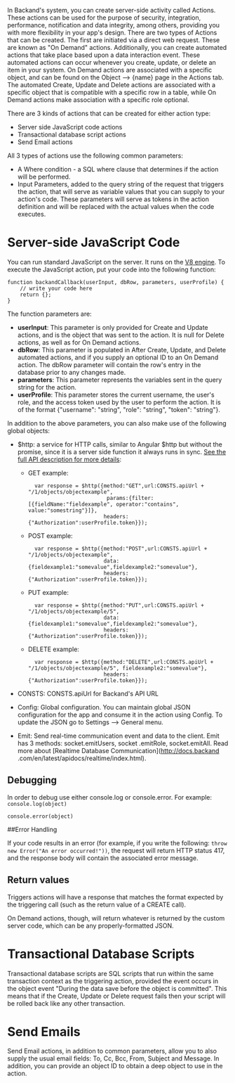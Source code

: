 In Backand's system, you can create server-side activity called Actions. These actions can be used for the purpose of security, integration, performance, notification and data integrity, among others, providing you with more flexibility in your app's design. There are two types of Actions that can be created. The first are initiated via a direct web request. These are known as "On Demand" actions. Additionally, you can create automated actions that take place based upon a data interaction event. These automated actions can occur whenever you create, update, or delete an item in your system. On Demand actions are associated with a specific object, and can be found on the Object --> {name} page in the Actions tab. The automated Create, Update and Delete actions are associated with a specific object that is compatible with a specific row in a table, while On Demand actions make association with a specific role optional.

There are 3 kinds of actions that can be created for either action type:

- Server side JavaScript code actions
- Transactional database script actions
- Send Email actions

All 3 types of actions use the following common parameters:

* A Where condition - a SQL where clause that determines if the action will be performed.
* Input Parameters, added to the query string of the request that triggers the action, that will serve as variable values that you can supply to your action's code. These parameters will serve as tokens in the action definition and will be replaced with the actual values when the code executes.

# Server-side JavaScript Code

You can run standard JavaScript on the server. It runs on the [V8 engine](http://en.wikipedia.org/wiki/V8_(JavaScript_engine)). To execute the JavaScript action, put your code into the following function:

```
function backandCallback(userInput, dbRow, parameters, userProfile) {
    // write your code here
    return {};
}
```

The function parameters are:

* **userInput**: This parameter is only provided for Create and Update actions, and is the object that was sent to the action. It is null for Delete actions, as well as for On Demand actions.
* **dbRow**: This parameter is populated in After Create, Update, and Delete automated actions, and if you supply an optional ID to an On Demand action. The dbRow parameter will contain the row's entry in the database prior to any changes made.
* **parameters**: This parameter represents the variables sent in the query string for the action.
* **userProfile**: This parameter stores the current username, the user's role, and the access token used by the user to perform the action. It is of the format {"username": "string", "role": "string", "token": "string"}.

In addition to the above parameters, you can also make use of the following global objects:

* $http: a service for HTTP calls, similar to Angular $http but without the promise, since it is a server side
function it always runs in sync. [See the full API description for more details](http://docs.backand.com/en/latest/apidocs/apidescription/index.html#rest-api-crud-operations):
    * GET example: 

			var response = $http({method:"GET",url:CONSTS.apiUrl + "/1/objects/objectexample", 
			                       params:{filter:[{fieldName:"fieldexample", operator:"contains", value:"somestring"}]}, 
			                      headers: {"Authorization":userProfile.token}});

    * POST example: 
    
			var response = $http({method:"POST",url:CONSTS.apiUrl + "/1/objects/objectexample", 
			                      data:{fieldexample1:"somevalue",fieldexample2:"somevalue"}, 
			                      headers: {"Authorization":userProfile.token}});

    * PUT example: 
    
			var response = $http({method:"PUT",url:CONSTS.apiUrl + "/1/objects/objectexample/5", 
			                      data:{fieldexample1:"somevalue",fieldexample2:"somevalue"}, 
			                      headers: {"Authorization":userProfile.token}});

    * DELETE example: 

			var response = $http({method:"DELETE",url:CONSTS.apiUrl + "/1/objects/objectexample/5", fieldexample2:"somevalue"}, 
			                      headers: {"Authorization":userProfile.token}});

* CONSTS: CONSTS.apiUrl for Backand's API URL

* Config: Global configuration. You can maintain global JSON configuration for the app and consume it in the action
using Config. To update the JSON go to Settings --> General menu.

* Emit: Send real-time communication event and data to the client. Emit has 3 methods: socket.emitUsers, socket
.emitRole, socket.emitAll. Read more about [Realtime Database Communication](http://docs.backand
.com/en/latest/apidocs/realtime/index.html).

## Debugging

In order to debug use either console.log or console.error. For example:
`console.log(object)`

`console.error(object)`

##Error Handling

If your code results in an error (for example, if you write the following: `throw new Error("An error occurred!"))`, the request will return HTTP status 417, and the response body will contain the associated error message.

## Return values

Triggers actions will have a response that matches the format expected by the triggering call (such as the return value
of a CREATE call).

On Demand actions, though, will return whatever is returned by the custom server code, which can be any properly-formatted JSON.

# Transactional Database Scripts

Transactional database scripts are SQL scripts that run within the same transaction context as the triggering action, provided the event occurs in the object event "During the data save before the object is committed". This means that if the Create, Update or Delete request fails then your script will be rolled back like any other transaction.

# Send Emails

Send Email actions, in addition to common parameters, allow you to also supply the usual email fields: To, Cc, Bcc, From, Subject and Message. In addition, you can provide an object ID to obtain a deep object to use in the action.

